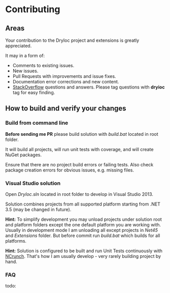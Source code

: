 # Contributing

## Areas

Your contribution to the DryIoc project and extensions is greatly appreciated.

It may in a form of:

- Comments to existing issues.
- New issues.
- Pull Requests with improvements and issue fixes.
- Documentation error corrections and new content.
- [StackOverflow](http://stackoverflow.com/questions/tagged/dryioc) questions and answers. Please tag questions with __dryioc__ tag for easy finding.

## How to build and verify your changes

### Build from command line

__Before sending me PR__ please build solution with _build.bat_ located in root folder.

It will build all projects, will run unit tests with coverage, and will create NuGet packages.

Ensure that there are no project build errors or failing tests. Also check package creation errors for obvious issues, e.g. missing files.

### Visual Studio solution

Open _DryIoc.sln_ located in root folder to develop in Visual Studio 2013. 

Solution combines projects from all supported platform starting from .NET 3.5 (may be changed in future).

__Hint:__ To simplify development you may unload projects under solution root and platform folders except the one default platform you are working with. Usually in development mode I am unloading all except projects in _Net45_ and _Extensions_ folder. But before commit run _build.bat_ which builds for all platforms.

__Hint:__ Solution is configured to be built and run Unit Tests continuously with [NCrunch](http://www.ncrunch.net/). That's how I am usually develop - very rarely building project by hand.

### FAQ

todo:




